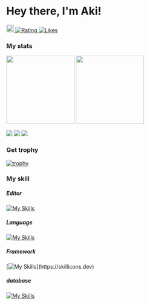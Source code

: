 # Hey there, I'm Aki!
  <a href="https://github.com/AkiGR">
    <img height="20" src="https://img.shields.io/github/followers/AkiGR?label=follow&logo=github&style=flat" />
  </a>
  <a href="https://atcoder.jp/users/Aki0712?contestType=algo">
   <img src="https://badgen.org/img/atcoder/Aki0712/rating/algorithm?style=plastic" alt="Rating" />
  </a>
  <a href="https://zenn.dev/aki_pro">
   <img src="https://badgen.org/img/zenn/aki_pro/likes?style=plastic" alt="Likes" />
  </a>
  


<h3>My stats</h3>

<p align=left>
  <img alt="" height="180px" src="https://github-readme-stats.vercel.app/api?username=AkiGR&show_icons=true&theme=nord">
  <img alt="" height="180px" src="https://github-readme-stats.vercel.app/api/top-langs/?username=AkiGR&theme=nord&layout=compact">
</p>
  
![](http://github-profile-summary-cards.vercel.app/api/cards/profile-details?username=AKiGR&theme=nord)
![](http://github-profile-summary-cards.vercel.app/api/cards/most-commit-language?username=AkiGR&theme=nord)
![](http://github-profile-summary-cards.vercel.app/api/cards/stats?username=AkiGR&theme=nord)
  
<h3>Get trophy</h3>

[![trophy](https://github-profile-trophy.vercel.app/?username=AkiGR&theme=nord)](https://github.com/ryo-ma/github-profile-trophy)
  
<h3>My skill</h3>
<h5>Editor</h5>

[![My Skills](https://skillicons.dev/icons?i=neovim,vscode,androidstudio,eclipse)](https://skillicons.dev)

<h5>Language</h5>

[![My Skills](https://skillicons.dev/icons?i=flutter,java,js,ts,php,py,swift,dart,html,css,sass)](https://skillicons.dev)

<h5>Framework</h5>

[![My Skills](https://skillicons.dev/icons?i=react,bootstrap,spring,)](https://skillicons.dev)

<h5>database</h5>

[![My Skills](https://skillicons.dev/icons?i=mysql,sqlite)](https://skillicons.dev)
